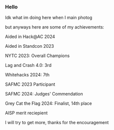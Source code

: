 ### Hello

Idk what im doing here when I main photog

but anyways here are some of my achievements:


Aided in Hack@AC 2024



Aided in Standcon 2023



NYTC 2023: Overall Champions 



Lag and Crash 4.0: 3rd



Whitehacks 2024: 7th



SAFMC 2023 Participant



SAFMC 2024: Judges' Commendation



Grey Cat the Flag 2024: Finalist, 14th place 



AISP merit reciepient 

I will try to get more, thanks for the encouragement




<!--
**Milo-sipper/Milo-sipper** is a ✨ _special_ ✨ repository because its `README.md` (this file) appears on your GitHub profile.

Here are some ideas to get you started:

- 🔭 I’m currently working on ...
- 🌱 I’m currently learning ...
- 👯 I’m looking to collaborate on ...
- 🤔 I’m looking for help with ...
- 💬 Ask me about ...
- 📫 How to reach me: ...
- 😄 Pronouns: ...
- ⚡ Fun fact: ...
-->
